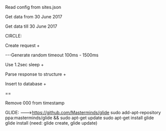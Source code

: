 Read config from sites.json

Get data from 30 June 2017

Get data till 30 June 2017

CIRCLE:

Create request +

---Generate random timeout 100ms - 1500ms

Use 1.2sec sleep +

Parse response to structure +

Insert to database +

==

Remove 000 from timestamp

GLIDE:
--->https://github.com/Masterminds/glide
sudo add-apt-repository ppa:masterminds/glide && sudo apt-get update
sudo apt-get install glide
glide install (need: glide create, glide update)

